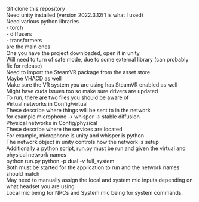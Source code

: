Git clone this repository<br>
Need unity installed (version 2022.3.12f1 is what I used)<br>
Need various python libraries<br>
    - torch<br>
    - diffusers<br>
    - transformers<br>
are the main ones<br>
One you have the project downloaded, open it in unity<br>
Will need to turn of safe mode, due to some external library (can probably fix for release)<br>
Need to import the SteamVR package from the asset store<br>
Maybe VHACD as well<br>
Make sure the VR system you are using has SteamVR enabled as well<br>
Might have cuda issues too so make sure drivers are updated<br>
To run, there are two files you should be aware of<br>
Virtual networks in Config/virtual<br>
    These describe where things will be sent to in the network<br>
    for example microphone -> whisper -> stable diffusion<br>
Physical networks in Config/physical<br>
    These describe where the services are located<br>
    For example, microphone is unity and whisper is python<br>
The network object in unity controls how the network is setup<br>
Additionally a python script, run.py must be run and given the virtual and physical network names<br>
python run.py python -p dual -v full_system<br>
Both must be started for the application to run and the network names should match<br>
May need to manually assign the local and system mic inputs depending on what headset you are using<br>
Local mic being for NPCs and System mic being for system commands.<br>